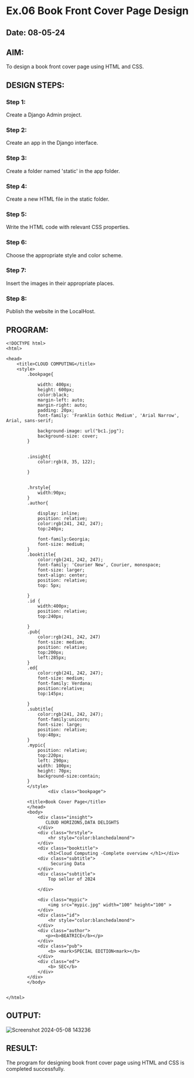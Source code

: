# Ex.06 Book Front Cover Page Design
## Date: 08-05-24

## AIM:
To design a book front cover page using HTML and CSS.

## DESIGN STEPS:

### Step 1:
Create a Django Admin project.

### Step 2:
Create an app in the Django interface.

### Step 3:
Create a folder named 'static' in the app folder.

### Step 4:
Create a new HTML file in the static folder.

### Step 5:
Write the HTML code with relevant CSS properties.

### Step 6:
Choose the appropriate style and color scheme.

### Step 7:
Insert the images in their appropriate places.

### Step 8:
Publish the website in the LocalHost.

## PROGRAM:
```
<!DOCTYPE html>
<html>

<head>
    <title>CLOUD COMPUTING</title>
    <style>
        .bookpage{

            width: 400px;
            height: 600px;
            color:black;
            margin-left: auto;
            margin-right: auto;
            padding: 20px;
            font-family: 'Franklin Gothic Medium', 'Arial Narrow', Arial, sans-serif;

            background-image: url("bc1.jpg");
            background-size: cover;
        }
            
        
        .insight{
            color:rgb(8, 35, 122);
        
        }
        
        
        .hrstyle{
            width:90px;
        }
        .author{
        
            display: inline;
            position: relative;
            color:rgb(241, 242, 247);
            top:240px;
            
            font-family:Georgia;
            font-size: medium;
        }
        .booktitle{
            color:rgb(241, 242, 247);
            font-family: 'Courier New', Courier, monospace;
            font-size: larger;
            text-align: center;
            position: relative;
            top: 5px;
        
        }
        .id {
            width:400px;
            position: relative;
            top:240px;
            
        }
        .pub{
            color:rgb(241, 242, 247)
            font-size: medium;
            position: relative;
            top:200px;
            left:285px;
        }
        .ed{
            color:rgb(241, 242, 247);
            font-size: medium;
            font-family: Verdana;
            position:relative;
            top:145px;
        
        }
        .subtitle{
            color:rgb(241, 242, 247);
            font-family:unicorn;
            font-size: large;
            position: relative;
            top:40px;
        }
        .mypic{
            position: relative;
            top:220px;
            left: 290px;
            width: 100px;
            height: 70px;
            background-size:contain;
        }
        </style>
                <div class="bookpage">

        <title>Book Cover Page</title>
        </head>
        <body>
            <div class="insight">
               CLOUD HORIZONS,DATA DELIGHTS
            </div>
            <div class="hrstyle">
                <hr style="color:blanchedalmond">
            </div>
            <div class="booktitle">
                <h1>Cloud Computing -Complete overview </h1></div>
            <div class="subtitle">
                 Securing Data
            </div>
            <div class="subtitle">
                Top seller of 2024

            </div>

            <div class="mypic">
                <img src="mypic.jpg" width="100" height="100" >
            </div>
            <div class="id">
                <hr style="color:blanchedalmond">
            </div>
            <div class="author">
               <p><b>BEATRICE</b></p>
            </div>
            <div class="pub">
                <b> <mark>SPECIAL EDITION<mark></b>
            </div>
            <div class="ed">
                <b> SEC</b>
            </div>
        </div>
        </body>
        

</html>

```

## OUTPUT:
![Screenshot 2024-05-08 143236](https://github.com/Beatricethomas/cover/assets/140035214/f3d6a5b0-f349-420e-afb6-bc2e22b54d9e)


## RESULT:
The program for designing book front cover page using HTML and CSS is completed successfully.
